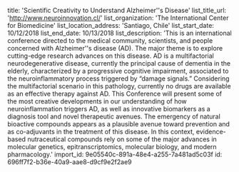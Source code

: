 title: 'Scientific Creativity to Understand Alzheimer''s Disease'
list_title_url: 'http://www.neuroinnovation.cl/'
list_organization: 'The International Center for Biomedicine'
list_location_address: 'Santiago, Chile'
list_start_date: 10/12/2018
list_end_date: 10/13/2018
list_description: 'This is an international conference directed to the medical community, scientists, and people concerned with Alzheimer''s disease (AD). The major theme is to explore cutting-edge research advances on this disease. AD is a multifactorial neurodegenerative disease, currently the principal cause of dementia in the elderly, characterized by a progressive cognitive impairment, associated to the neuroinflammatory process triggered by “damage signals.” Considering the multifactorial scenario in this pathology, currently no drugs are available as an effective therapy against AD. This Conference will present some of the most creative developments in our understanding of how neuroinflammation triggers AD, as well as innovative biomarkers as a diagnosis tool and novel therapeutic avenues. The emergency of natural bioactive compounds appears as a plausible avenue toward prevention and as co-adjuvants in the treatment of this disease. In this context, evidence-based nutraceutical compounds rely on some of the major advances in molecular genetics, epitranscriptomics, molecular biology, and modern pharmacology.'
import_id: 9e05540c-891a-48e4-a255-7a481ad5c03f
id: 696ff7f2-b36e-40a9-aae8-d9cf9e2f2ae9
